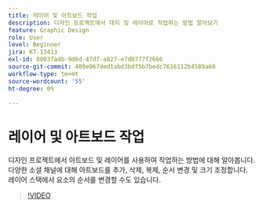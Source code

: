 ```yaml
---
title: 레이어 및 아트보드 작업
description: 디자인 프로젝트에서 대지 및 레이어로 작업하는 방법 알아보기
feature: Graphic Design
role: User
level: Beginner
jira: KT-13413
exl-id: 80037a4b-9d6d-47d7-a827-e7d0777f2666
source-git-commit: 409e067ded1abd3bdf5b7bedc7616112b4589a60
workflow-type: tm+mt
source-wordcount: '55'
ht-degree: 0%

---
```


# 레이어 및 아트보드 작업

디자인 프로젝트에서 아트보드 및 레이어를 사용하여 작업하는 방법에 대해 알아봅니다. 다양한 소셜 채널에 대해 아트보드를 추가, 삭제, 복제, 순서 변경 및 크기 조정합니다. 레이어 스택에서 요소의 순서를 변경할 수도 있습니다.

>[!VIDEO](https://video.tv.adobe.com/v/3420214?quality=12&learn=on&hidetitle=true)
